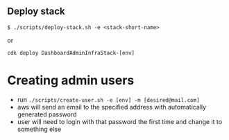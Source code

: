 ## Deploy stack

```
$ ./scripts/deploy-stack.sh -e <stack-short-name>
```

or

```
cdk deploy DashboardAdminInfraStack-[env]
```

# Creating admin users

- run `./scripts/create-user.sh -e [env] -m [desired@mail.com]`
- aws will send an email to the specified address with automatically generated password
- user will need to login with that password the first time and change it to something else
